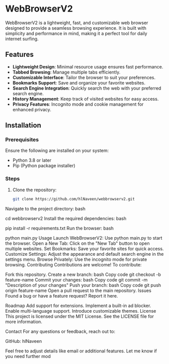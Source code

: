 # WebBrowserV2

WebBrowserV2 is a lightweight, fast, and customizable web browser designed to provide a seamless browsing experience. It is built with simplicity and performance in mind, making it a perfect tool for daily internet surfing.

## Features

- **Lightweight Design**: Minimal resource usage ensures fast performance.
- **Tabbed Browsing**: Manage multiple tabs efficiently.
- **Customizable Interface**: Tailor the browser to suit your preferences.
- **Bookmarks Support**: Save and organize your favorite websites.
- **Search Engine Integration**: Quickly search the web with your preferred search engine.
- **History Management**: Keep track of visited websites for easy access.
- **Privacy Features**: Incognito mode and cookie management for enhanced privacy.

## Installation

### Prerequisites

Ensure the following are installed on your system:
- Python 3.8 or later
- Pip (Python package installer)

### Steps

1. Clone the repository:
   ```bash
   git clone https://github.com/hlNaveen/webbrowserv2.git
Navigate to the project directory:
bash

cd webbrowserv2
Install the required dependencies:
bash

pip install -r requirements.txt
Run the browser:
bash

python main.py
Usage
Launch WebBrowserV2: Use python main.py to start the browser.
Open a New Tab: Click on the "New Tab" button to open multiple websites.
Set Bookmarks: Save your favorite sites for quick access.
Customize Settings: Adjust the appearance and default search engine in the settings menu.
Browse Privately: Use the incognito mode for private browsing.
Contributing
Contributions are welcome! To contribute:

Fork this repository.
Create a new branch:
bash
Copy code
git checkout -b feature-name
Commit your changes:
bash
Copy code
git commit -m "Description of your changes"
Push your branch:
bash
Copy code
git push origin feature-name
Open a pull request to the main repository.
Issues
Found a bug or have a feature request? Report it here.

Roadmap
 Add support for extensions.
 Implement a built-in ad blocker.
 Enable multi-language support.
 Introduce customizable themes.
License
This project is licensed under the MIT License. See the LICENSE file for more information.

Contact
For any questions or feedback, reach out to:

GitHub: hlNaveen



Feel free to adjust details like email or additional features. Let me know if you need further mod
